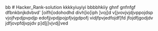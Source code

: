 bb # Hacker_Rank-solution
kkkkyiuyiyi
bbbbhkiiy
ghnf
gnfnfgf
dfbnkbnjkdvbvd'
[oifh[odohodhd
divh[io[iph
]voj]d
v[jvovjvjdjvppojdsp
vjojfvpdjpvpdjp
edofjjvpdjpojpfjvjgdpofj
vidjfpvjedfojdf]fd
jfojdfjgodjdv
jdfjovpfdjvpjdv
p]d]j]vjvdj]ved
